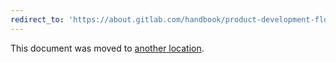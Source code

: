 ```yaml
---
redirect_to: 'https://about.gitlab.com/handbook/product-development-flow/feature-flag-lifecycle/'
---
```


This document was moved to [another location](https://about.gitlab.com/handbook/product-development-flow/feature-flag-lifecycle/).

<!-- This redirect file can be deleted after 2021-06-01. -->
<!-- Before deletion, see: https://docs.gitlab.com/ee/development/documentation/#move-or-rename-a-page -->